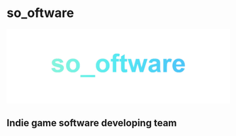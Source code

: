 # so_oftware

![img](https://github.com/so-oftware/.github/blob/main/profile/thumbnail_transparent.png?raw=true)
## Indie game software developing team 

